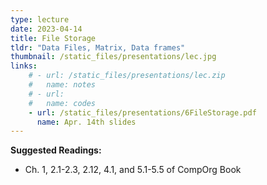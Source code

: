 ```yaml
---
type: lecture
date: 2023-04-14
title: File Storage
tldr: "Data Files, Matrix, Data frames"
thumbnail: /static_files/presentations/lec.jpg
links: 
    # - url: /static_files/presentations/lec.zip
    #   name: notes
    # - url: 
    #   name: codes
    - url: /static_files/presentations/6FileStorage.pdf
      name: Apr. 14th slides
---
```

<!-- **Suggested Readings:**
- [Readings 1](http://example.com)
- [Readings 2](http://example.com) -->


**Suggested Readings:**
- Ch. 1, 2.1-2.3, 2.12, 4.1, and 5.1-5.5 of CompOrg Book